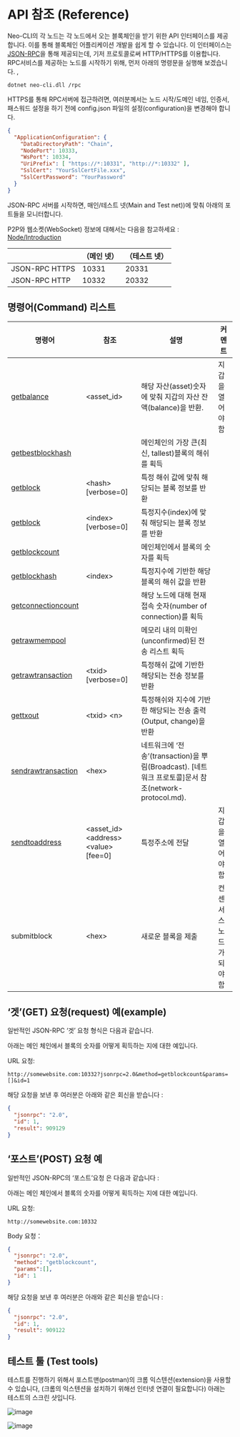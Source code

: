 # API 참조 (Reference)


Neo-CLI의 각 노드는 각 노드에서 오는 블록체인을 받기 위한 API 인터페이스를 제공합니다. 이를 통해 블록체인 어플리케이션 개발을 쉽게 할 수 있습니다. 이 인터페이스는 [JSON-RPC](http://wiki.geekdream.com/Specification/json-rpc_2.0.html)을 통해 제공되는데, 기저 프로토콜로써 HTTP/HTTPS를 이용합니다. RPC서비스를 제공하는 노드를 시작하기 위해, 먼저 아래의 명령문을 실행해 보겠습니다. , 

`dotnet neo-cli.dll /rpc`

HTTPS를 통해 RPC서버에 접근하려면, 여러분께서는 노드 시작/도메인 네임, 인증서, 패스워드 설정을 하기 전에 config.json 파일의 설정(configuration)을 변경해야 합니다.  

```json
{
  "ApplicationConfiguration": {
    "DataDirectoryPath": "Chain",
    "NodePort": 10333,
    "WsPort": 10334,
    "UriPrefix": [ "https://*:10331", "http://*:10332" ],
    "SslCert": "YourSslCertFile.xxx",
    "SslCertPassword": "YourPassword"
  }
}                                          
```

JSON-RPC 서버를 시작하면, 매인/테스트 넷(Main and Test net))에 맞춰 아래의 포트들을 모니터합니다.

P2P와 웹소켓(WebSocket) 정보에 대해서는 다음을 참고하세요 : [Node/Introduction](introduction.md)

|                | （메인 넷） | （테스트 넷） |
| -------------- | ------------ | ------------- |
| JSON-RPC HTTPS | 10331        | 20331         |
| JSON-RPC HTTP  | 10332        | 20332         |

## 명령어(Command) 리스트

| 명령어                                       | 참조                                      | 설명                         | 커멘트       |
| ---------------------------------------- | --------------------------------------- | -------------------------- | -------- |
| [getbalance](api/getbalance.md)          | \<asset_id>                             |해당 자산(asset)숫자에 맞춰 지갑의 자산 잔액(balance)을 반환.   | 지갑을 열어야 함   |
| [getbestblockhash](api/getbestblockhash.md) |                                         | 메인체인의 가장 큰(최신, tallest)블록의 해쉬를 획득           |          |
| [getblock](api/getblock.md)              | \<hash> [verbose=0]                     | 특정 해쉬 값에 맞춰 해당되는 블록 정보를 반환         |          |
| [getblock](api/getblock2.md)             | \<index> [verbose=0]                    | 특정지수(index)에 맞춰 해당되는 블록 정보를 반환          |          |
| [getblockcount](api/getblockcount.md)    |                                         | 메인체인에서 블록의 숫자를 획득                 |          |
| [getblockhash](api/getblockhash.md)      | \<index>                                | 특정지수에 기반한 해당 블록의 해쉬 값을 반환         |          |
| [getconnectioncount](api/getconnectioncount.md) |                                         | 해당 노드에 대해 현재 접속 숫자(number of connection)를 획득                 |          |
| [getrawmempool](api/getrawmempool.md)    |                                         | 메모리 내의 미확인(unconfirmed)된 전송 리스트 획득            |          |
| [getrawtransaction](api/getrawtransaction.md) | \<txid> [verbose=0]                     | 특정해쉬 값에 기반한 해당되는 전송 정보를 반환         |          |
| [gettxout](api/gettxout.md)              | \<txid> \<n>                            | 특정해쉬와 지수에 기반한 해당되는 전송 출력(Output, change)을 반환 |          |
| [sendrawtransaction](api/sendrawtransaction.md) | \<hex>                                  | 네트워크에 ‘전송’(transaction)을 뿌림(Broadcast). [네트워크 프로토콜]문서 참조(network-protocol.md).                       |          |
| [sendtoaddress](api/sendtoaddress.md)    | \<asset_id> \<address> \<value> [fee=0] | 특정주소에 전달                     | 지갑을 열어야 함   |
| submitblock                              | \<hex>                                  | 새로운 블록을 제출                      | 컨센서스 노드가 되야 함 |

## ‘겟’(GET) 요청(request) 예(example)

일반적인 JSON-RPC ‘겟’ 요청 형식은 다음과 같습니다. 

아래는 메인 체인에서 블록의 숫자를 어떻게 획득하는 지에 대한 예입니다. 

URL 요청:

```
http://somewebsite.com:10332?jsonrpc=2.0&method=getblockcount&params=[]&id=1
```

해당 요청을 보낸 후 여러분은 아래와 같은 회신을 받습니다 :

```json
{
  "jsonrpc": "2.0",
  "id": 1,
  "result": 909129
}
```

## ‘포스트’(POST) 요청 예

일반적인 JSON-RPC의 ‘포스트’요청 은 다음과 같습니다 : 

아래는 메인 체인에서 블록의 숫자를 어떻게 획득하는 지에 대한 예입니다.

URL 요청:

```
http://somewebsite.com:10332
```

Body 요청：

```json
{
  "jsonrpc": "2.0",
  "method": "getblockcount",
  "params":[],
  "id": 1
}
```


해당 요청을 보낸 후 여러분은 아래와 같은 회신을 받습니다 :

```json
{
  "jsonrpc": "2.0",
  "id": 1,
  "result": 909122
}
```

## 테스트 툴 (Test tools)

테스트를 진행하기 위해서 포스트맨(postman)의 크롬 익스텐션(extension)을 사용할 수 있습니다,
(크롬의 익스텐션을 설치하기 위해선 인터넷 연결이 필요합니다)
아래는 테스트의 스크린 샷입니다. 

![image](https://github.com/neo-project/docs/blob/master/zh-cn/node/assets/api_2.jpg)

![image](https://github.com/neo-project/docs/blob/master/assets/api_3.jpg)
